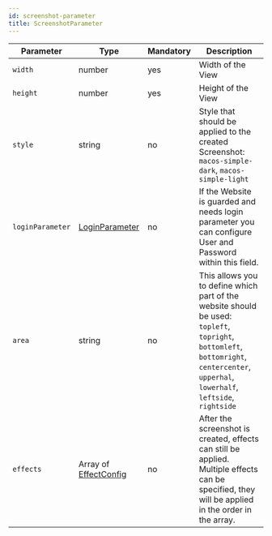 ```yaml
---
id: screenshot-parameter
title: ScreenshotParameter
---
```


| Parameter        | Type                                       | Mandatory | Description                                                                                                                                                                              |
| ---------------- | ------------------------------------------ | --------- | ---------------------------------------------------------------------------------------------------------------------------------------------------------------------------------------- |
| `width`          | number                                     | yes       | Width of the View                                                                                                                                                                        |
| `height`         | number                                     | yes       | Height of the View                                                                                                                                                                       |
| `style`          | string                                     | no        | Style that should be applied to the created Screenshot: `macos-simple-dark`, `macos-simple-light`                                                                                        |
| `loginParameter` | [LoginParameter](./LoginParameter.md)      | no        | If the Website is guarded and needs login parameter you can configure User and Password within this field.                                                                               |
| `area`           | string                                     | no        | This allows you to define which part of the website should be used: `topleft`, `topright`, `bottomleft`, `bottomright`, `centercenter`, `upperhal`, `lowerhalf`, `leftside`, `rightside` |
| `effects`        | Array of [EffectConfig](./EffectConfig.md) | no        | After the screenshot is created, effects can still be applied. Multiple effects can be specified, they will be applied in the order in the array.                                        |
